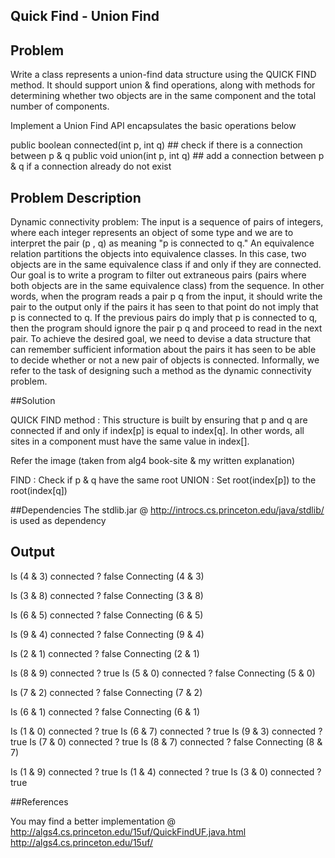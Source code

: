 ## Quick Find - Union Find

## Problem 
   Write a  class represents a union-find data structure using the QUICK FIND method. It should support union & find operations, along with methods for determining whether two objects are in the same component and the total number of components.

  Implement a Union Find API encapsulates the basic operations below

 public boolean connected(int p, int q) ## check if there is a connection between p & q 
 public void union(int p, int q)  ## add a connection between p & q if a connection already do not exist


## Problem Description  

Dynamic connectivity problem:  The input is a sequence of pairs of integers, where each integer represents an object of some type and we are to interpret the pair (p , q) as meaning "p is connected to q." An equivalence relation partitions the objects into equivalence classes. In this case, two objects are in the same equivalence class if and only if they are connected. Our goal is to write a program to filter out extraneous pairs (pairs where both objects are in the same equivalence class) from the sequence. In other words, when the program reads a pair p q from the input, it should write the pair to the output only if the pairs it has
seen to that point do not imply that p is connected to q. If the previous pairs do imply that p is connected to q, then the program should ignore the pair p q and proceed to read in the next pair. To achieve the desired goal, we need to devise a data structure that can remember sufficient information about the pairs it has seen to be able to decide whether or not a new pair of objects is connected. Informally, we refer to the task of designing such a method as the dynamic connectivity problem.

##Solution 

QUICK FIND method : This structure is built by ensuring that p and q are connected if and only if index[p] is equal to index[q]. In other words, all sites in a component must have the same value in index[].

Refer the image (taken from alg4 book-site & my written explanation)

FIND : Check if p & q have the same root
UNION : Set root(index[p]) to the root(index[q])


##Dependencies 
 The stdlib.jar @ http://introcs.cs.princeton.edu/java/stdlib/ is used as dependency

## Output

 Is (4 & 3) connected ? false
 Connecting (4 & 3) 

 Is (3 & 8) connected ? false
 Connecting (3 & 8) 

 Is (6 & 5) connected ? false
 Connecting (6 & 5) 

 Is (9 & 4) connected ? false
 Connecting (9 & 4) 

 Is (2 & 1) connected ? false
 Connecting (2 & 1) 

 Is (8 & 9) connected ? true
 Is (5 & 0) connected ? false
 Connecting (5 & 0) 

 Is (7 & 2) connected ? false
 Connecting (7 & 2) 

 Is (6 & 1) connected ? false
 Connecting (6 & 1) 

 Is (1 & 0) connected ? true
 Is (6 & 7) connected ? true
 Is (9 & 3) connected ? true
 Is (7 & 0) connected ? true
 Is (8 & 7) connected ? false
 Connecting (8 & 7) 

 Is (1 & 9) connected ? true
 Is (1 & 4) connected ? true
 Is (3 & 0) connected ? true


##References

You may find a better implementation @ http://algs4.cs.princeton.edu/15uf/QuickFindUF.java.html 
http://algs4.cs.princeton.edu/15uf/



